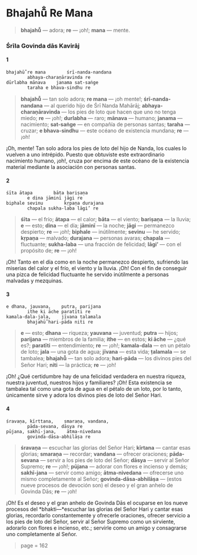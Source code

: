 # Bhajahū̐ Re Mana

> **bhajahū̐** — adora; **re** — ¡oh!; **mana** — mente.

### Śrīla Govinda dās Kavirāj

#### 1

    bhajahū̐ re mana        śrī-nanda-nandana
            abhaya-charaṇāravinda re
    dūrlabha mānava    janama sat-saṅge
            taraha e bhava-sindhu re

> **bhajahū̐** — tan solo adora; **re mana** — ¡oh mente!; **śrī-nanda-nandana** — al querido hijo de Śrī Nanda Mahārāj; **abhaya-charaṇāravinda** — los pies de loto que hacen que uno no tenga miedo; **re** — ¡oh!; **durlabha** — raro; **mānava** — humano; **janama** — nacimiento; **sat-saṅge** — en compañía de personas santas; **taraha** — cruzar; **e bhava-sindhu** — este océano de existencia mundana; **re** — ¡oh!

¡Oh, mente! Tan solo adora los pies de loto del hijo de Nanda, los cuales lo vuelven a uno intrépido. Puesto que obtuviste este extraordinario nacimiento humano, ¡oh!, cruza por encima de este océano de la existencia material mediante la asociación con personas santas.

#### 2

    śīta ātapa        bāta bariṣaṇa
            e dina jāminī jāgi re
    biphale sevinu        kṛpaṇa durajana
            chapala sukha-laba lāgi’ re

> **śīta** — el frío; **ātapa** — el calor; **bāta** — el viento; **bariṣaṇa** — la lluvia; **e** — esto; **dina** — el día; **jāminī** — la noche; **jāgi** — permanezco despierto; **re** — ¡oh!; **biphale** — inútilmente; **sevinu** — he servido; **kṛpaṇa** — malvado; **durajana** — personas avaras; **chapala** — fluctuante; **sukha-laba** — una fracción de felicidad; **lāgi’** — con el propósito de; **re** — ¡oh!

¡Oh! Tanto en el día como en la noche permanezco despierto, sufriendo las miserias del calor y el frío, el viento y la lluvia. ¡Oh! Con el fin de conseguir una pizca de felicidad fluctuante he servido inútilmente a personas malvadas y mezquinas.

#### 3

    e dhana, jauvana,    putra, parijana
            ithe ki āche paratīti re
    kamala-dala-jala,    jīvana ṭalamala
            bhajahū̐ hari-pāda niti re

> **e** — esto; **dhana** — riqueza; **yauvana** — juventud; **putra** — hijos; **parijana** — miembros de la familia; **ithe** — en estos; **ki āche** — ¿qué es?; **paratīti** — entendimiento; **re** — ¡oh!; **kamala-dala** — en un pétalo de loto; **jala** — una gota de agua; **jīvana** — esta vida; **ṭalamala** — se tambalea; **bhajahū̐** — tan solo adora; **hari-pāda** — los divinos pies del Señor Hari; **niti** — la práctica; **re** — ¡oh!

¡Oh! ¿Qué certidumbre hay de una felicidad verdadera en nuestra riqueza, nuestra juventud, nuestros hijos y familiares? ¡Oh! Esta existencia se tambalea tal como una gota de agua en el pétalo de un loto, por lo tanto, únicamente sirve y adora los divinos pies de loto del Señor Hari.

#### 4

    śravaṇa, kīrttana,    smaraṇa, vandana,
            pāda-sevana, dāsya re
    pūjana, sakhī-jana,    ātma-nivedana
            govinda-dāsa-abhilāṣa re

> **śravaṇa** — escuchar las glorias del Señor Hari; **kīrtana** — cantar esas glorias; **smaraṇa** — recordar; **vandana** — ofrecer oraciones; **pāda-sevana** — servir a los pies de loto del Señor; **dāsya** — servir al Señor Supremo; **re** — ¡oh!; **pūjana** — adorar con flores e incienso y demás; **sakhī-jana** — servir como amigo; **ātma-nivedana** — ofrecerse uno mismo completamente al Señor; **govinda-dāsa-abhilāṣa** — (estos nueve procesos de devoción son) el deseo y el gran anhelo de Govinda Dās; **re** — ¡oh!

¡Oh! Es el deseo y el gran anhelo de Govinda Dās el ocuparse en los nueve procesos del *bhakti—*escuchar las glorias del Señor Hari y cantar esas glorias, recordarlo constantemente y ofrecerle oraciones, ofrecer servicio a los pies de loto del Señor, servir al Señor Supremo como un sirviente, adorarlo con flores e incienso, etc.; servirle como un amigo y consagrarse uno completamente al Señor.


> page = 162
